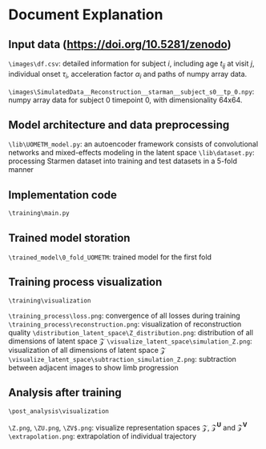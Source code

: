 # Document Explanation

## Input data (https://doi.org/10.5281/zenodo)
`\images\df.csv`: detailed information for subject $i$, including age $t_{ij}$ at visit $j$, individual onset $\tau_i$, acceleration factor $\alpha_i$ and paths of numpy array data.

`\images\SimulatedData__Reconstruction__starman__subject_s0__tp_0.npy`: numpy array data for subject 0 timepoint 0, with dimensionality 64x64.

## Model architecture and data preprocessing
`\lib\UOMETM_model.py`: an autoencoder framework consists of convolutional networks and mixed-effects modeling in the latent space
`\lib\dataset.py`: processing Starmen dataset into training and test datasets in a 5-fold manner

## Implementation code
`\training\main.py`

## Trained model storation
`\trained_model\0_fold_UOMETM`: trained model for the first fold

## Training process visualization
`\training\visualization`

`\training_process\loss.png`: convergence of all losses during training
`\training_process\reconstruction.png`: visualization of reconstruction quality
`\distribution_latent_space\Z_distribution.png`: distribution of all dimensions of latent space $\mathcal{Z}$
`\visualize_latent_space\simulation_Z.png`: visualization of all dimensions of latent space $\mathcal{Z}$
`\visualize_latent_space\subtraction_simulation_Z.png`: subtraction between adjacent images to show limb progression

## Analysis after training
`\post_analysis\visualization`

`\Z.png`, `\ZU.png`, `\ZV$.png`: visualize representation spaces $\mathcal{Z}$, $\mathcal{Z}^\mathbf{U}$ and $\mathcal{Z}^\mathbf{V}$
`\extrapolation.png`: extrapolation of individual trajectory
